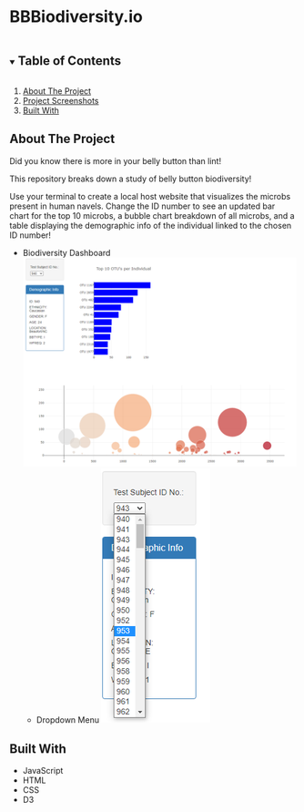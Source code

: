 # BBBiodiversity.io

<!--READ ME-->

<!-- TABLE OF CONTENTS -->
<details open="open">
  <summary><h2 style="display: inline-block">Table of Contents</h2></summary>
  <ol>
    <li>
      <a href="#about-the-project">About The Project</a>
    <li><a href="#built-with">Project Screenshots</a></li>
    <li><a href="#built-with">Built With</a></li>
  </ol>
</details>

<!-- ABOUT THE PROJECT -->
## About The Project

Did you know there is more in your belly button than lint!

This repository breaks down a study of belly button biodiversity! 

Use your terminal to create a local host website that visualizes the microbs present in human navels. Change the ID number to see an updated bar chart for the top 10 microbs, a bubble chart breakdown of all microbs, and a table displaying the demographic info of the individual linked to the chosen ID number!

<!-- Project Screenshots -->
* Biodiversity Dashboard
  ![image](https://raw.githubusercontent.com/Boyder3113/BBBiodiversity.io/main/Images/BBDashboard.PNG)
  * Dropdown Menu
  ![image](https://github.com/Boyder3113/BBBiodiversity.io/blob/main/Images/BBDropdown.PNG?raw=true)

<!-- BUILT WITH -->
## Built With

* JavaScript
* HTML
* CSS
* D3